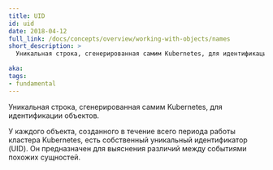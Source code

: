 ```yaml
---
title: UID
id: uid
date: 2018-04-12
full_link: /docs/concepts/overview/working-with-objects/names
short_description: >
  Уникальная строка, сгенерированная самим Kubernetes, для идентификации объектов.

aka:
tags:
- fundamental
---
```

 Уникальная строка, сгенерированная самим Kubernetes, для идентификации объектов.

<!--more-->

У каждого объекта, созданного в течение всего периода работы кластера Kubernetes, есть собственный уникальный идентификатор (UID). Он предназначен для выяснения различий между событиями похожих сущностей.